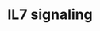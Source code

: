---
annotations:
- id: PW:0000908
  parent: signaling pathway
  type: Pathway Ontology
  value: interleukin-7 signaling pathway
- id: PW:0000512
  parent: signaling pathway
  type: Pathway Ontology
  value: Interleukin mediated signaling pathway
authors:
- A.Pandey
- MaintBot
- Khanspers
- MartijnVanIersel
- AlexanderPico
- NetPath
- Christine Chichester
- Zari
- Egonw
- Mkutmon
- L Dupuis
- Eweitz
citedin:
- link: PMC8751594
  title: DNA methylation of ARHGAP30 is negatively associated with ARHGAP30 expression
    in lung adenocarcinoma, which reduces tumor immunity and is detrimental to patient
    survival (2021)
- link: PMC5016863
  title: RNA-Seq analysis of seasonal and individual variation in blood transcriptomes
    of healthy managed bottlenose dolphins (2016)
- link: 10.1016/j.tiv.2016.03.009
  title: MicroRNAs as potential biomarkers for doxorubicin-induced cardiotoxicity
communities: []
description: 'Interleukin-7 (IL-7) was discovered in the year 1988 as a factor that
  enhanced the growth of murine B-cell precursors in bone marrow culture system. It
  was also known as lymphopoietin 1and pre-B cell factor. IL-7 plays an important
  role in the development of B and T cells in mouse and T cells in humans. It is also
  essential for mature and naive T-cell''s survival and proliferation. Human IL-7
  gene maps to chromosome 8 and is about 72kb in length. The protein encoded by this
  gene is 177 amino acids in length with a molecular weight of 20 kDa. The active
  form of IL-7 in humans is a glycoprotein of 25 kDa. In humans IL-7 has been shown
  to be produced from intestinal epithelial cells, keratinocytes , hepatic tissues,
  peripheral blood dendritic cells, follicular dendritic cells, endothelial cells,
  smooth muscle cells and fibroblasts. The IL-7 receptor consists of IL-7 receptor
  alpha chain (IL-7RÎ±) and a common gamma chain (Î³c). The gamma chain is also shared
  by IL-2, IL-4, IL-9, IL-15 and IL-21 receptors. The signaling pathways activated
  upon IL-7 binding to the receptor complex are JAK-STAT, PI-3 kinase and Src kinase
  pathways. JAK3, a protein tyrosine kinase is constitutively associated with the
  carboxy-terminal region of the gamma chain. Studies in mice lacking JAK3 have shown
  that it is required for transducing Î³c dependent signals. Mutations in JAK3 and
  Î³c have been shown to be associated with the autosomal recessive form of T-B +
  SCID. JAK1, another protein tyrosine kinase is associated with IL-7RÎ± chain and
  is activated upon IL-7 binding. JAK1 deficient mice shows severely impaired thymic
  development and no hematopoietic colony formation in response to IL-7. IL-7 would
  first bind to IL-7RÎ± and then associates with the gamma chain, bringing their intracellular
  domains bearing JAK1 and JAK3 together. JAK3 phosphorylates IL-7RÎ± chain creating
  docking sites for the transcription factors, STAT1, STAT3, and STAT5. JAK1 and JAK3
  phosphorylate these STAT molecules and induces their dimerization and translocation
  to the nucleus where they activate specific target genes. PTK2B, a protein tyrosine
  kinase has been shown to be associated with JAK1 and plays an important role in
  the survival of thymocyte cell line. The enzymatic activity and its phosphorylation
  are highly induced by IL-7. PI-3 kinase pathway is also activated by IL-7 and this
  pathway is essential for the survival and proliferation of human T cell precursors.
  PI-3 kinase interacts with IL-7RÎ± upon IL-7 stimulation and activates its downstream
  target, AKT and its activation is mediated by Î³c. AKT in turn activates GSK3 beta
  and Bad, the death protein. Survival of pro T-cell survival by regulating Bad via
  PI3 kinase/AKT pathway is mediated by IL-7. IL-7 also mediates the downregulation
  of cyclin-dependent kinase inhibitor 1B through the PI-3 kinase pathway and this
  effect is required for cell proliferation. IL-7 also induces the phosphorylation
  of a Src kinase family member, Fyn which is constitutively associated with IL7RA.
  In addition, IL-7 induces phosphorylation of MAPK family members including MAPK1
  and MAPK3.  Please access this pathway at [http://www.netpath.org/netslim/IL_7_pathway.html
  NetSlim] database.  If you use this pathway, please cite following paper: Kandasamy,
  K., Mohan, S. S., Raju, R., Keerthikumar, S., Kumar, G. S. S., Venugopal, A. K.,
  Telikicherla, D., Navarro, J. D., Mathivanan, S., Pecquet, C., Gollapudi, S. K.,
  Tattikota, S. G., Mohan, S., Padhukasahasram, H., Subbannayya, Y., Goel, R., Jacob,
  H. K. C., Zhong, J., Sekhar, R., Nanjappa, V., Balakrishnan, L., Subbaiah, R., Ramachandra,
  Y. L., Rahiman, B. A., Prasad, T. S. K., Lin, J., Houtman, J. C. D., Desiderio,
  S., Renauld, J., Constantinescu, S. N., Ohara, O., Hirano, T., Kubo, M., Singh,
  S., Khatri, P., Draghici, S., Bader, G. D., Sander, C., Leonard, W. J. and Pandey,
  A. (2010). NetPath: A public resource of curated signal transduction pathways. <i>Genome
  Biology</i>. 11:R3.  Proteins on this pathway have targeted assays available via
  the [https://assays.cancer.gov/available_assays?wp_id=WP205 CPTAC Assay Portal]'
last-edited: 2024-05-22
ndex: 468059fc-8b60-11eb-9e72-0ac135e8bacf
organisms:
- Homo sapiens
redirect_from:
- /index.php/Pathway:WP205
- /instance/WP205
- /instance/WP205_r129662
revision: r129662
schema-jsonld:
- '@context': https://schema.org/
  '@id': https://wikipathways.github.io/pathways/WP205.html
  '@type': Dataset
  creator:
    '@type': Organization
    name: WikiPathways
  description: 'Interleukin-7 (IL-7) was discovered in the year 1988 as a factor that
    enhanced the growth of murine B-cell precursors in bone marrow culture system.
    It was also known as lymphopoietin 1and pre-B cell factor. IL-7 plays an important
    role in the development of B and T cells in mouse and T cells in humans. It is
    also essential for mature and naive T-cell''s survival and proliferation. Human
    IL-7 gene maps to chromosome 8 and is about 72kb in length. The protein encoded
    by this gene is 177 amino acids in length with a molecular weight of 20 kDa. The
    active form of IL-7 in humans is a glycoprotein of 25 kDa. In humans IL-7 has
    been shown to be produced from intestinal epithelial cells, keratinocytes , hepatic
    tissues, peripheral blood dendritic cells, follicular dendritic cells, endothelial
    cells, smooth muscle cells and fibroblasts. The IL-7 receptor consists of IL-7
    receptor alpha chain (IL-7RÎ±) and a common gamma chain (Î³c). The gamma chain
    is also shared by IL-2, IL-4, IL-9, IL-15 and IL-21 receptors. The signaling pathways
    activated upon IL-7 binding to the receptor complex are JAK-STAT, PI-3 kinase
    and Src kinase pathways. JAK3, a protein tyrosine kinase is constitutively associated
    with the carboxy-terminal region of the gamma chain. Studies in mice lacking JAK3
    have shown that it is required for transducing Î³c dependent signals. Mutations
    in JAK3 and Î³c have been shown to be associated with the autosomal recessive
    form of T-B + SCID. JAK1, another protein tyrosine kinase is associated with IL-7RÎ±
    chain and is activated upon IL-7 binding. JAK1 deficient mice shows severely impaired
    thymic development and no hematopoietic colony formation in response to IL-7.
    IL-7 would first bind to IL-7RÎ± and then associates with the gamma chain, bringing
    their intracellular domains bearing JAK1 and JAK3 together. JAK3 phosphorylates
    IL-7RÎ± chain creating docking sites for the transcription factors, STAT1, STAT3,
    and STAT5. JAK1 and JAK3 phosphorylate these STAT molecules and induces their
    dimerization and translocation to the nucleus where they activate specific target
    genes. PTK2B, a protein tyrosine kinase has been shown to be associated with JAK1
    and plays an important role in the survival of thymocyte cell line. The enzymatic
    activity and its phosphorylation are highly induced by IL-7. PI-3 kinase pathway
    is also activated by IL-7 and this pathway is essential for the survival and proliferation
    of human T cell precursors. PI-3 kinase interacts with IL-7RÎ± upon IL-7 stimulation
    and activates its downstream target, AKT and its activation is mediated by Î³c.
    AKT in turn activates GSK3 beta and Bad, the death protein. Survival of pro T-cell
    survival by regulating Bad via PI3 kinase/AKT pathway is mediated by IL-7. IL-7
    also mediates the downregulation of cyclin-dependent kinase inhibitor 1B through
    the PI-3 kinase pathway and this effect is required for cell proliferation. IL-7
    also induces the phosphorylation of a Src kinase family member, Fyn which is constitutively
    associated with IL7RA. In addition, IL-7 induces phosphorylation of MAPK family
    members including MAPK1 and MAPK3.  Please access this pathway at [http://www.netpath.org/netslim/IL_7_pathway.html
    NetSlim] database.  If you use this pathway, please cite following paper: Kandasamy,
    K., Mohan, S. S., Raju, R., Keerthikumar, S., Kumar, G. S. S., Venugopal, A. K.,
    Telikicherla, D., Navarro, J. D., Mathivanan, S., Pecquet, C., Gollapudi, S. K.,
    Tattikota, S. G., Mohan, S., Padhukasahasram, H., Subbannayya, Y., Goel, R., Jacob,
    H. K. C., Zhong, J., Sekhar, R., Nanjappa, V., Balakrishnan, L., Subbaiah, R.,
    Ramachandra, Y. L., Rahiman, B. A., Prasad, T. S. K., Lin, J., Houtman, J. C.
    D., Desiderio, S., Renauld, J., Constantinescu, S. N., Ohara, O., Hirano, T.,
    Kubo, M., Singh, S., Khatri, P., Draghici, S., Bader, G. D., Sander, C., Leonard,
    W. J. and Pandey, A. (2010). NetPath: A public resource of curated signal transduction
    pathways. <i>Genome Biology</i>. 11:R3.  Proteins on this pathway have targeted
    assays available via the [https://assays.cancer.gov/available_assays?wp_id=WP205
    CPTAC Assay Portal]'
  keywords:
  - AKT1
  - BAD
  - FYN
  - GSK3B
  - IL2RG
  - IL7
  - IL7R
  - JAK1
  - JAK3
  - MAP2K1
  - MAP2K2
  - MAPK1
  - MAPK3
  - PIK3R1
  - PIK3R2
  - PTK2B
  - STAT1
  - STAT3
  - STAT5A
  - STAT5B
  license: CC0
  name: IL7 signaling
seo: CreativeWork
title: IL7 signaling
wpid: WP205
---